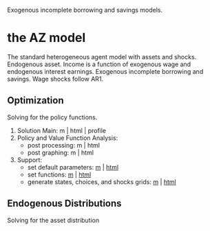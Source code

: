 Exogenous incomplete borrowing and savings models.

<!-- Each self-contained folder includes all codes required to invoke each model.

Each model folder has this file structure:

1. invoke: file that invoke, call the file in the solve folder, to loop over various parameter combinations
2. solve: the solution code for solving the model, including solution code for optimization and code for finding distributions. Generally, several versions of codes are included for solving the model using different algorithms.
3. tools: files, functions, specific to this model that helps solving things
4. params: including files that contain different parameter combinations

There is a an overall tools folder that contains codes/files that are shared across folders.

Within each subfolder, there is possibly a *_profile* folder for html files that are profiling results (only several main files are stored, so most links are not clickable), and a html file with files generated by matlab publish. -->

# the AZ model
<!-- https://fanwangecon.github.io/CodeDynaAsset/m_az -->

The standard heterogeneous agent model with assets and shocks. Endogenous asset. Income is a function of exogenous wage and endogenous interest earnings. Exogenous incomplete borrowing and savings. Wage shocks follow AR1.

## Optimization

Solving for the policy functions.

1. Solution Main: m \| html \| profile
2. Policy and Value Function Analysis:
    - post processing: m \| html
    - post graphing: m \| html
3. Support:
    - set default parameters: [m](https://fanwangecon.github.io/CodeDynaAsset/m_az/paramfunc/ffs_az_set_default_param.m) \| [html](https://fanwangecon.github.io/CodeDynaAsset/m_az/paramfunc/html/ffs_az_set_default_param.html)
    - set functions: [m](https://fanwangecon.github.io/CodeDynaAsset/m_az/paramfunc/ffs_az_set_functions.m) \| [html](https://fanwangecon.github.io/CodeDynaAsset/m_az/paramfunc/html/ffs_az_set_functions.html)
    - generate states, choices, and shocks grids: [m](https://fanwangecon.github.io/CodeDynaAsset/m_az/paramfunc/ffs_az_get_funcgrid.m) \| [html](https://fanwangecon.github.io/CodeDynaAsset/m_az/paramfunc/html/ffs_az_get_funcgrid.html)


## Endogenous Distributions

Solving for the asset distribution
